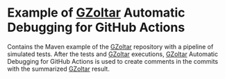 # Example of [GZoltar](https://github.com/GZoltar/gzoltar) Automatic Debugging for GitHub Actions

Contains the Maven example of the [GZoltar](https://github.com/GZoltar/gzoltar) repository with a pipeline of simulated tests. After the tests and [GZoltar](https://github.com/GZoltar/gzoltar) executions, [GZoltar](https://github.com/GZoltar/gzoltar) Automatic Debugging for GitHub Actions is used to create comments in the commits with the summarized [GZoltar](https://github.com/GZoltar/gzoltar) result.